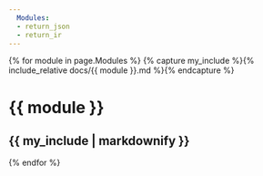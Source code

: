 ```yaml
---
  Modules:
  - return_json
  - return_ir
---
```


{% for module in page.Modules %}
{% capture my_include %}{% include_relative docs/{{ module }}.md %}{% endcapture %}
# {{ module }}
{{ my_include | markdownify }}
---
{% endfor %}
